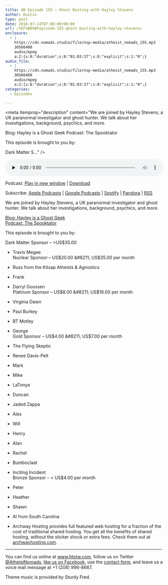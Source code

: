 ```yaml
---
title: AN Episode 155 – Ghost Busting with Hayley Stevens
author: Dustin
type: post
date: 2016-07-14T07:00:00+00:00
url: /%EF%BB%BFepisode-155-ghost-busting-with-hayley-stevens/
enclosure:
  - |
    https://cdn.nomads.studio/file/nsp-media/atheist_nomads_155.mp3
    30566400
    audio/mpeg
    a:2:{s:8:"duration";s:8:"01:03:37";s:8:"explicit";s:1:"0";}
audio_file:
  - |
    https://cdn.nomads.studio/file/nsp-media/atheist_nomads_155.mp3
    30566400
    audio/mpeg
    a:2:{s:8:"duration";s:8:"01:03:37";s:8:"explicit";s:1:"0";}
categories:
  - Episodes

---
```

<div itemscope itemtype="http://schema.org/AudioObject">
  <meta itemprop="name" content="%EF%BB%BFEpisode 155 &#8211; Ghost Busting with Hayley Stevens" />
  
  <meta itemprop="uploadDate" content="2016-07-14T01:00:00-06:00" />
  
  <meta itemprop="encodingFormat" content="audio/mpeg" />
  
  <meta itemprop="duration" content="PT1H03M37S" />
  
  <meta itemprop="description" content="We are joined by Hayley Stevens, a UK paranormal investigator and ghost hunter. We talk about her investigations, background, psychics, and more.

Blog: Hayley is a Ghost Geek
Podcast: The Spooktator

This episode is brought to you by:

Dark Matter S..." />
  
  <meta itemprop="contentUrl" content="https://dts.podtrac.com/redirect.mp3/cdn.nomads.studio/file/nsp-media/atheist_nomads_155.mp3" />
  
  <meta itemprop="contentSize" content="29.2" />
  </p> 
  
  <div class="powerpress_player" id="powerpress_player_8414">
    <audio class="wp-audio-shortcode" id="audio-5076-158" preload="none" style="width: 100%;" controls="controls"><source type="audio/mpeg" src="https://dts.podtrac.com/redirect.mp3/cdn.nomads.studio/file/nsp-media/atheist_nomads_155.mp3?_=158" /><a href="https://dts.podtrac.com/redirect.mp3/cdn.nomads.studio/file/nsp-media/atheist_nomads_155.mp3">https://dts.podtrac.com/redirect.mp3/cdn.nomads.studio/file/nsp-media/atheist_nomads_155.mp3</a></audio>
  </div>
</div>

<p class="powerpress_links powerpress_links_mp3">
  Podcast: <a href="https://dts.podtrac.com/redirect.mp3/cdn.nomads.studio/file/nsp-media/atheist_nomads_155.mp3" class="powerpress_link_pinw" target="_blank" title="Play in new window" onclick="return powerpress_pinw('https://htotw.com/?powerpress_pinw=5076-podcast');" rel="nofollow">Play in new window</a> | <a href="https://dts.podtrac.com/redirect.mp3/cdn.nomads.studio/file/nsp-media/atheist_nomads_155.mp3" class="powerpress_link_d" title="Download" rel="nofollow" download="atheist_nomads_155.mp3">Download</a>
</p>

<p class="powerpress_links powerpress_subscribe_links">
  Subscribe: <a href="https://podcasts.apple.com/us/podcast/humanists-take-on-the-world/id530050098?mt=2&ls=1" class="powerpress_link_subscribe powerpress_link_subscribe_itunes" target="_blank" title="Subscribe on Apple Podcasts" rel="nofollow">Apple Podcasts</a> | <a href="https://www.google.com/podcasts?feed=aHR0cDovL2F0aGVpc3Rub21hZHMubGlic3luLmNvbS9yc3M%3D" class="powerpress_link_subscribe powerpress_link_subscribe_googleplay" target="_blank" title="Subscribe on Google Podcasts" rel="nofollow">Google Podcasts</a> | <a href="https://open.spotify.com/show/3LzK2xZGike6Tc1GEMtMbr?si=LieN9SNuTpq96smuaUsH8A" class="powerpress_link_subscribe powerpress_link_subscribe_spotify" target="_blank" title="Subscribe on Spotify" rel="nofollow">Spotify</a> | <a href="https://www.pandora.com/podcast/atheist-nomads/PC:10122?corr=62071012&part=ug" class="powerpress_link_subscribe powerpress_link_subscribe_pandora" target="_blank" title="Subscribe on Pandora" rel="nofollow">Pandora</a> | <a href="https://htotw.com/feed/podcast/" class="powerpress_link_subscribe powerpress_link_subscribe_rss" target="_blank" title="Subscribe via RSS" rel="nofollow">RSS</a>
</p>

We are joined by Hayley Stevens, a UK paranormal investigator and ghost hunter. We talk about her investigations, background, psychics, and more.

<a href="http://hayleyisaghost.co.uk/" target="_blank" rel="noopener">Blog: Hayley is a Ghost Geek</a>  
<a href="http://www.spooktator.co.uk/" target="_blank" rel="noopener">Podcast: The Spooktator</a>

This episode is brought to you by:

Dark Matter Sponsor &#8211; >US$35.00  
* Travis Megee  
Nuclear Sponsor &#8211; US$20.00 &#8211; US$35.00 per month  
* Russ from the Kitsap Atheists & Agnostics  
* Frank  
* Darryl Goossen  
Platinum Sponsor &#8211; US$8.00 &#8211; US$19.00 per month  
* Virginia Dawn  
* Paul Burkey  
* BT Motley  
* George  
Gold Sponsor &#8211; US$4.00 &#8211; US$7.00 per month  
* The Flying Skeptic  
* Renee Davis-Pelt  
* Mark  
* Mike  
* LaTonya  
* Duncan  
* Jaded Zappa  
* Alex  
* Will  
* Henry  
* Alan  
* Rachel  
* Bumboclaat  
* Inciting Incident  
Bronze Sponsor &#8211; < US$4.00 per month  
* Peter  
* Heather  
* Shawn  
* Al from South Carolina

* Archway Hosting provides full featured web hosting for a fraction of the cost of traditional shared hosting. You get all the benefits of shared hosting, without the sticker shock or extra fees. Check them out at <a href="http://archwayhosting.com/" target="_blank" rel="noopener">archwayhosting.com</a>.

<hr width="500" />

You can find us online at <a href="https://www.htotw.com/" target="_blank" rel="noopener">www.htotw.com</a>, follow us on Twitter <a href="https://htotw.com/twitter" target="_blank" rel="noopener">@AtheistNomads</a>, <a href="https://htotw.com/facebook" target="_blank" rel="noopener">like us on Facebook</a>, use the [contact form](https://htotw.com/contact), and leave us a voice mail message at +1 (208) 996-8667.

Theme music is provided by Sturdy Fred.